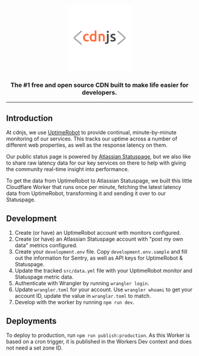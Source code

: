 <h1 align="center">
    <a href="https://cdnjs.com"><img src="https://raw.githubusercontent.com/cdnjs/brand/master/logo/standard/dark-512.png" width="175px" alt="< cdnjs >"></a>
</h1>

<h3 align="center">The #1 free and open source CDN built to make life easier for developers.</h3>

---

## Introduction

At cdnjs, we use
[UptimeRobot](https://uptimerobot.com/?utm_source=cdnjs&utm_medium=cdnjs_link&utm_campaign=cdnjs_readme)
to provide continual, minute-by-minute monitoring of our services. This tracks our uptime across a
number of different web properties, as well as the response latency on them.

Our public status page is powered by
[Atlassian Statuspage](https://www.statuspage.io/?utm_source=cdnjs&utm_medium=cdnjs_link&utm_campaign=cdnjs_readme),
but we also like to share raw latency data for our key services on there to help with giving the
community real-time insight into performance.

To get the data from UptimeRobot to Atlassian Statuspage, we built this little Cloudflare Worker
that runs once per minute, fetching the latest latency data from UptimeRobot, transforming it and
sending it over to our Statuspage.

## Development

1. Create (or have) an UptimeRobot account with monitors configured.
2. Create (or have) an Atlassian Statuspage account with "post my own data" metrics configured.
3. Create your `development.env` file. Copy `development.env.sample` and fill out the information
   for Sentry, as well as API keys for UptimeRobot & Statuspage.
4. Update the tracked `src/data.yml` file with your UptimeRobot monitor and Statuspage metric data.
5. Authenticate with Wrangler by running `wrangler login`.
6. Update `wrangler.toml` for your account. Use `wrangler whoami` to get your account ID, update the
   value in `wranglar.toml` to match.
7. Develop with the worker by running `npm run dev`.

## Deployments

To deploy to production, run `npm run publish:production`. As this Worker is based on a cron
trigger, it is published in the Workers Dev context and does not need a set zone ID.
